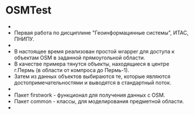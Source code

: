 # OSMTest
+
+ Первая работа по дисциплине "Геоинформацинные системы", ИТАС, ПНИПУ.
+
+ В настоящее время реализован простой wrapper для доступа к объектам OSM в заданной прямоугольной области.
+ В качестве примера тянутся объекты, находящиеся в центре г.Пермь (в области от компроса до Пермь-1).
+ Затем из данных объектов выбираются те, которые являются достопримечательностями и выводятся в стандартный поток.
+
+ Пакет firstwork - функционал для получения данных с OSM.
+ Пакет common - классы, для моделирования предметной области.
+
